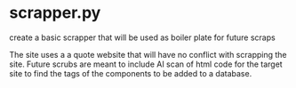 # scrapper.py
create a basic scrapper that will be used as boiler plate for future scraps 

The site uses a a quote website that will have no conflict with scrapping the site.
Future scrubs are meant to include AI scan of html code for the target site to find the tags of the components to be added to a database.

